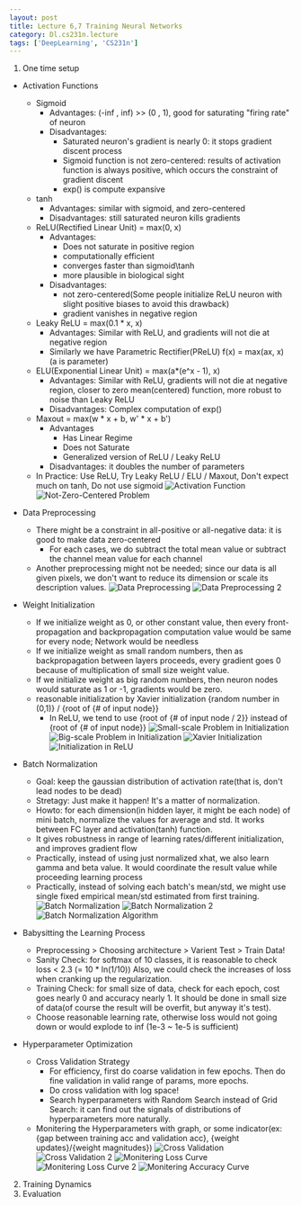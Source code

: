 ```yaml
---
layout: post
title: Lecture 6,7 Training Neural Networks
category: Dl.cs231n.lecture
tags: ['DeepLearning', 'CS231n']
---
```


1. One time setup
  - Activation Functions
    - Sigmoid
      - Advantages: (-inf , inf) >> (0 , 1), good for saturating "firing rate" of neuron
      - Disadvantages: 
        - Saturated neuron's gradient is nearly 0: it stops gradient discent process
        - Sigmoid function is not zero-centered: results of activation function is always positive, which occurs the constraint of gradient discent
        - exp() is compute expansive
    - tanh
      - Advantages: similar with sigmoid, and zero-centered
      - Disadvantages: still saturated neuron kills gradients
    - ReLU(Rectified Linear Unit) = max(0, x)
      - Advantages:
        - Does not saturate in positive region
        - computationally efficient
        - converges faster than sigmoid\tanh
        -  more plausible in biological sight
      -  Disadvantages:
         - not zero-centered(Some people initialize ReLU neuron with slight positive biases to avoid this drawback)
         - gradient vanishes in negative region
     - Leaky ReLU = max(0.1 * x, x)
       - Advantages: Similar with ReLU, and gradients will not die at negative region
       - Similarly we have Parametric Rectifier(PReLU) f(x) = max(ax, x) (a is parameter)
     - ELU(Exponential Linear Unit) = max(a*(e^x - 1), x)
       - Advantages: Similar with ReLU, gradients will not die at negative region, closer to zero mean(centered) function, more robust to noise than Leaky ReLU
       - Disadvantages: Complex computation of exp()
     - Maxout = max(w * x + b, w' * x + b')
       - Advantages
         - Has Linear Regime
         - Does not Saturate
         - Generalized version of ReLU / Leaky ReLU
       - Disadvantages: it doubles the number of parameters
     - In Practice: Use ReLU, Try Leaky ReLU / ELU / Maxout, Don't expect much on tanh, Do not use sigmoid
![Activation Function](public\img\cs231n\lec6.activation_function.png)
![Not-Zero-Centered Problem](public\img\cs231n\lec6.not-zero-centered_problem_of_ReLU.png)

  - Data Preprocessing
    - There might be a constraint in all-positive or all-negative data: it is good to make data zero-centered
      - For each cases, we do subtract the total mean value or subtract the channel mean value for each channel
    - Another preprocessing might not be needed; since our data is all given pixels, we don't want to reduce its dimension or scale its description values.
![Data Preprocessing](public\img\cs231n\lec6.data_preprocessing.png)
![Data Preprocessing 2](public\img\cs231n\lec6.data_preprocessing_2.png)

  - Weight Initialization
    - If we initialize weight as 0, or other constant value, then every front-propagation and backpropagation computation value would be same for every node; Network would be needless
    - If we initialize weight as small random numbers, then as backpropagation between layers proceeds, every gradient goes 0 because of multiplication of small size weight value.
    - If we initialize weight as big random numbers, then neuron nodes would saturate as 1 or -1, gradients would be zero.
    - reasonable initialization by Xavier initialization {random number in (0,1)} / {root of {# of input node}}
      - In ReLU, we tend to use {root of {# of input node / 2}} instead of {root of {# of input node}}
![Small-scale Problem in Initialization](public\img\cs231n\lec6.initialization_problem.png)
![Big-scale Problem in Initialization](public\img\cs231n\lec6.initialization_problem_2.png)
![Xavier Initialization](public\img\cs231n\lec6.xavier_initialization.png)
![Initialization in ReLU](public\img\cs231n\lec6.initialization_in_ReLU.png)

  - Batch Normalization
    - Goal: keep the gaussian distribution of activation rate(that is, don't lead nodes to be dead)
    - Stretagy: Just make it happen! It's a matter of normalization.
    - Howto: for each dimension(in hidden layer, it might be each node) of mini batch, normalize the values for average and std. It works between FC layer and activation(tanh) function.
    - It gives robustness in range of learning rates/different initialization, and improves gradient flow
    - Practically, instead of using just normalized xhat, we also learn gamma and beta value. It would coordinate the result value while proceeding learning process
    - Practically, instead of solving each batch's mean/std, we might use single fixed empirical mean/std estimated from first training.
![Batch Normalization](public\img\cs231n\lec6.batch_normalization.png)
![Batch Normalization 2](public\img\cs231n\lec6.batch_normalization_2.png)
![Batch Normalization Algorithm](public\img\cs231n\lec6.batch_normalization_algorithm.png)

  - Babysitting the Learning Process
    - Preprocessing > Choosing architecture > Varient Test > Train Data!
    - Sanity Check: for softmax of 10 classes, it is reasonable to check loss < 2.3 (= 10 * ln(1/10)) Also, we could check the increases of loss when cranking up the regularization.
    - Training Check: for small size of data, check for each epoch, cost goes nearly 0 and accuracy nearly 1. It should be done in small size of data(of course the result will be overfit, but anyway it's test).
    - Choose reasonable learning rate, otherwise loss would not going down or would explode to inf (1e-3 ~ 1e-5 is sufficient)

  - Hyperparameter Optimization
    - Cross Validation Strategy
      - For efficiency, first do coarse validation in few epochs. Then do fine validation in valid range of params, more epochs.
      - Do cross validation with log space!
      - Search hyperparameters with Random Search instead of Grid Search: it can find out the signals of distributions of hyperparameters more naturally.
    - Monitering the Hyperparameters with graph, or some indicator(ex: {gap between training acc and validation acc}, {weight updates}/{weight magnitudes})
![Cross Validation](public\img\cs231n\lec6.coarse_cross_validation.png)
![Cross Validation 2](public\img\cs231n\lec6.finer_cross_validation.png)
![Monitering Loss Curve](public\img\cs231n\lec6.monitering_loss_curve.png)
![Monitering Loss Curve 2](public\img\cs231n\lec6.monitering_loss_curve_2.png)
![Monitering Accuracy Curve](public\img\cs231n\lec6.monitering_accuracy_curve.png)


2. Training Dynamics
3. Evaluation